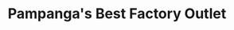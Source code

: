 ---
title: "Pampanga's Best Factory Outlet"
url: /quezon-city/pampangas-best-factory-outlet/
shop: convenience
---